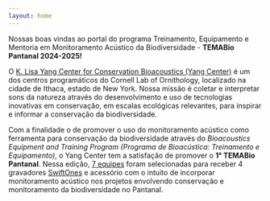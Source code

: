 ```yaml
---
layout: home
---
```

Nossas boas vindas ao portal do programa Treinamento, Equipamento e Mentoria em Monitoramento Acústico da Biodiversidade - <strong> TEMABio Pantanal 2024-2025! </strong>

O <a href="https://www.birds.cornell.edu/ccb/">K. Lisa Yang Center for Conservation Bioacoustics (Yang Center)</a> é um dos centros programáticos do Cornell Lab of Ornithology, localizado na cidade de Ithaca, estado de New York. Nossa missão é coletar e interpretar sons da natureza através do desenvolvimento e uso de tecnologias inovativas em conservação, em escalas ecológicas relevantes, para inspirar e informar a conservação da biodiversidade.

Com a finalidade o de promover o uso do monitoramento acústico como ferramenta para conservação da biodiversidade através do <i>Bioacoustics Equipment and Training
Program (Programa de Bioacústica: Treinamento e Equipamento)</i>, o Yang Center tem a satisfação
de promover o <b>1° TEMABio Pantanal</b>. Nessa edição, [7 equipes](https://temabio.github.io/Pantanal2024/project/) foram selecionadas para receber 4 gravadores <a href="https://www.birds.cornell.edu/ccb/swift-one/">SwiftOnes</a> e acessório com o intuito de incorporar monitoramento acústico nos projetos envolvendo conservação e monitoramento da biodiversidade no Pantanal.
